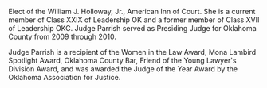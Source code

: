 ﻿---
fname: 'Patricia'
lname: 'Parrish'
id: 872
published: false
layout: judge-bio
---
Elect of the William J. Holloway,
Jr., American Inn of Court. She is a current member of Class XXIX of
Leadership OK and a former member of Class XVII of Leadership OKC. Judge
Parrish served as Presiding Judge for Oklahoma County from 2009 through
2010.

Judge Parrish is a recipient of the Women in the Law Award, Mona Lambird
Spotlight Award, Oklahoma County Bar, Friend of the Young Lawyer's
Division Award, and was awarded the Judge of the Year Award by the
Oklahoma Association for Justice.
